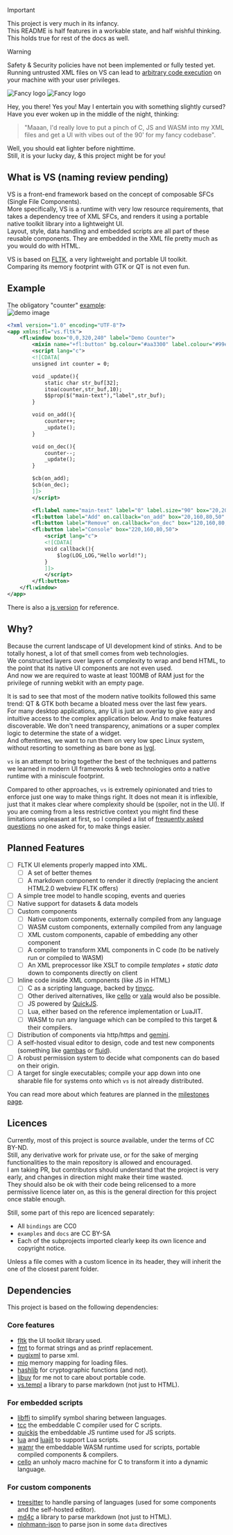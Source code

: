 > [!IMPORTANT]  
> This project is very much in its infancy.  
> This README is half features in a workable state, and half wishful thinking.  
> This holds true for rest of the docs as well.

> [!WARNING]  
> Safety & Security policies have not been implemented or fully tested yet.
> Running untrusted XML files on VS can lead to [arbitrary code execution](./docs/safety-policies.md) on your machine with your user privileges.

![Fancy logo](./commons/assets/icons/vs.dark.svg#gh-dark-mode-only)
![Fancy logo](./commons/assets/icons/vs.light.svg#gh-light-mode-only)

Hey, you there! Yes you! May I entertain you with something slightly cursed?  
Have you ever woken up in the middle of the night, thinking:

> "Maaan, I'd really love to put a pinch of C, JS and WASM into my XML files and get a UI with vibes out of the 90' for my fancy codebase".

Well, you should eat lighter before nighttime.  
Still, it is your lucky day, & this project might be for you!

## What is VS (naming review pending)

VS is a front-end framework based on the concept of composable SFCs (Single File Components).  
More specifically, VS is a runtime with very low resource requirements, that takes a dependency tree of XML SFCs, and renders it using a portable native toolkit library into a lightweight UI.  
Layout, style, data handling and embedded scripts are all part of these reusable components. They are embedded in the XML file pretty much as you would do with HTML.

VS is based on [FLTK](https://www.fltk.org/), a very lightweight and portable UI toolkit.  
Comparing its memory footprint with GTK or QT is not even fun.

## Example

The obligatory "counter" [example](./examples/demo-c.xml):  
![demo image](./docs/demo.png)

```xml
<?xml version="1.0" encoding="UTF-8"?>
<app xmlns:fl="vs.fltk">
    <fl:window box="0,0,320,240" label="Demo Counter">
        <mixin name="+fl:button" bg.colour="#aa3300" label.colour="#99ee4f" />
        <script lang="c">
        <![CDATA[ 
        unsigned int counter = 0;

        void _update(){
            static char str_buf[32];
            itoa(counter,str_buf,10);
            $$prop($("main-text"),"label",str_buf);
        }

        void on_add(){
            counter++;
            _update();
        }

        void on_dec(){
            counter--;
            _update();
        }

        $cb(on_add);
        $cb(on_dec);
        ]]>
        </script>

        <fl:label name="main-text" label="0" label.size="90" box="20,20,280,120" />
        <fl:button label="Add" on.callback="on_add" box="20,160,80,50" />
        <fl:button label="Remove" on.callback="on_dec" box="120,160,80,50" />
        <fl:button label="Console" box="220,160,80,50">
            <script lang="c">
            <![CDATA[ 
            void callback(){
                $log(LOG_LOG,"Hello world!");
            }
            ]]>
            </script>
        </fl:button>
    </fl:window>
</app>
```

There is also a [js version](./examples/demo-js.xml) for reference.

## Why?

Because the current landscape of UI development kind of stinks. And to be totally honest, a lot of that smell comes from web technologies.  
We constructed layers over layers of complexity to wrap and bend HTML, to the point that its native UI components are not even used.  
And now we are required to waste at least 100MB of RAM just for the privilege of running webkit with an empty page.

It is sad to see that most of the modern native toolkits followed this same trend: QT & GTK both became a bloated mess over the last few years.  
For many desktop applications, any UI is just an overlay to give easy and intuitive access to the complex application below. And to make features discoverable. We don't need transparency, animations or a super complex logic to determine the state of a widget.  
And oftentimes, we want to run them on very low spec Linux system, without resorting to something as bare bone as [lvgl](https://lvgl.io/).

`vs` is an attempt to bring together the best of the techniques and patterns we learned in modern UI frameworks & web technologies onto a native runtime with a miniscule footprint.

Compared to other approaches, `vs` is extremely opinionated and tries to enforce just one way to make things right. It does not mean it is inflexible, just that it makes clear where complexity should be (spoiler, not in the UI). If you are coming from a less restrictive context you might find these limitations unpleasant at first, so I compiled a list of [frequently asked questions](./docs/faq.md) no one asked for, to make things easier.

## Planned Features

- [ ] FLTK UI elements properly mapped into XML.
  - [ ] A set of better themes
  - [ ] A markdown component to render it directly (replacing the ancient HTML2.0 webview FLTK offers)
- [ ] A simple tree model to handle scoping, events and queries
- [ ] Native support for datasets & data models
- [ ] Custom components
  - [ ] Native custom components, externally compiled from any language
  - [ ] WASM custom components, externally compiled from any language
  - [ ] XML custom components, capable of embedding any other component
  - [ ] A compiler to transform XML components in C code (to be natively run or compiled to WASM)
  - [ ] An XML preprocessor like XSLT to compile _templates + static data_ down to components directly on client
- [ ] Inline code inside XML components (like JS in HTML)
  - [ ] C as a scripting language, backed by [tinycc](https://github.com/KaruroChori/tcc-vs).
  - [ ] Other derived alternatives, like [cello](https://libcello.org) or [vala](https://vala.dev/) would also be possible.
  - [ ] JS powered by [QuickJS](https://github.com/quickjs-ng).
  - [ ] Lua, either based on the reference implementation or LuaJIT.
  - [ ] WASM to run any language which can be compiled to this target & their compilers.
- [ ] Distribution of components via http/https and [gemini](https://geminiprotocol.net/).
- [ ] A self-hosted visual editor to design, code and test new components (something like [gambas](https://gambas.sourceforge.net/en/main.html) or [fluid](https://www.fltk.org/doc-1.4/fluid.html)).
- [ ] A robust permission system to decide what components can do based on their origin.
- [ ] A target for single executables; compile your app down into one sharable file for systems onto which `vs` is not already distributed.

You can read more about which features are planned in the [milestones page](./docs/milestones.md).

## Licences

Currently, most of this project is source available, under the terms of CC BY-ND.  
Still, any derivative work for private use, or for the sake of merging functionalities to the main repository is allowed and encouraged.  
I am taking PR, but contributors should understand that the project is very early, and changes in direction might make their time wasted.  
They should also be ok with their code being relicensed to a more permissive licence later on, as this is the general direction for this project once stable enough.

Still, some part of this repo are licenced separately:

- All `bindings` are CC0
- `examples` and `docs` are CC BY-SA
- Each of the subprojects imported clearly keep its own licence and copyright notice.

Unless a file comes with a custom licence in its header, they will inherit the one of the closest parent folder.

## Dependencies

This project is based on the following dependencies:

### Core features
- [fltk](https://www.fltk.org/) the UI toolkit library used.
- [fmt](https://github.com/fmtlib/fmt) to format strings and as printf replacement.
- [pugixml](https://pugixml.org/) to parse xml.
- [mio](https://github.com/vimpunk/mio) memory mapping for loading files.
- [hashlib](https://github.com/KaruroChori/hash-library) for cryptographic functions (and not).
- [libuv](https://libuv.org/) for me not to care about portable code.
- [vs.templ](https://github.com/karurochori/vs-templ) a library to parse markdown (not just to HTML).


### For embedded scripts
- [libffi](https://github.com/libffi/libffi) to simplify symbol sharing between languages.
- [tcc](https://github.com/KaruroChori/tcc-vs) the embeddable C compiler used for C scripts.
- [quickjs](https://github.com/quickjs-ng) the embeddable JS runtime used for JS scripts.
- [lua](https://www.lua.org/) and [luajit](http://luajit.org/) to support Lua scripts.
- [wamr](https://github.com/bytecodealliance/wasm-micro-runtime) the embeddable WASM runtime used for scripts, portable compiled components & compilers.
- [cello](https://libcello.org) an unholy macro machine for C to transform it into a dynamic language.


### For custom components
- [treesitter](https://tree-sitter.github.io/tree-sitter/) to handle parsing of languages (used for some components and the self-hosted editor).
- [md4c](https://github.com/mity/md4c) a library to parse markdown (not just to HTML).
- [nlohmann-json](https://github.com/nlohmann/json) to parse json in some `data` directives